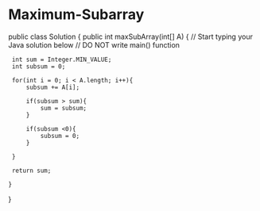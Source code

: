 Maximum-Subarray
================


public class Solution {
    public int maxSubArray(int[] A) {
        // Start typing your Java solution below
        // DO NOT write main() function
     
     int sum = Integer.MIN_VALUE;
     int subsum = 0;
     
     for(int i = 0; i < A.length; i++){
         subsum += A[i];
         
         if(subsum > sum){
             sum = subsum;
         }
         
         if(subsum <0){
             subsum = 0;
         }
         
     }
     
     return sum;
       
    }
}
